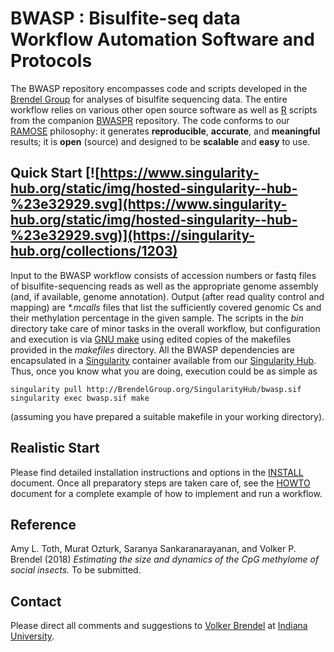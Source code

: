 # BWASP : Bisulfite-seq data Workflow Automation Software and Protocols

The BWASP repository encompasses code and scripts developed in the
[Brendel Group](http://brendelgroup.org/) for analyses of bisulfite sequencing
data.
The entire workflow relies on various other open source software as well as
[R](https://www.r-project.org/) scripts from the companion
[BWASPR](https://github.com/BrendelGroup/BWASPR) repository.
The code conforms to our [RAMOSE](https://brendelgroup.github.io/)
philosophy: it generates __reproducible__, __accurate__, and __meaningful__
results; it is __open__ (source) and designed to be __scalable__ and
__easy__ to use.


## Quick Start [![https://www.singularity-hub.org/static/img/hosted-singularity--hub-%23e32929.svg](https://www.singularity-hub.org/static/img/hosted-singularity--hub-%23e32929.svg)](https://singularity-hub.org/collections/1203)

Input to the BWASP workflow consists of accession numbers or fastq files of
bisulfite-sequencing reads as well as the appropriate genome assembly (and, if
available, genome annotation).
Output (after read quality control and mapping) are _*.mcalls_ files that list
the sufficiently covered genomic Cs and their methylation percentage in the
given sample.
The scripts in the _bin_ directory take care of minor tasks in the overall
workflow, but configuration and execution is via
[GNU make](https://www.gnu.org/software/make/) using edited copies of the
makefiles provided in the _makefiles_ directory.
All the BWASP dependencies are encapsulated in a
[Singularity](https://www.sylabs.io/docs/) container available from our
[Singularity Hub](http://BrendelGroup.org/SingularityHub/).
Thus, once you know what you are doing, execution could be as simple as

```
singularity pull http://BrendelGroup.org/SingularityHub/bwasp.sif
singularity exec bwasp.sif make
```

(assuming you have prepared a suitable makefile in your working directory).


## Realistic Start

Please find detailed installation instructions and options in the
[INSTALL](./INSTALL.md) document.
Once all preparatory steps are taken care of, see the [HOWTO](./HOWTO.md)
document for a complete example of how to implement and run a workflow.


## Reference

Amy L. Toth, Murat Ozturk, Saranya Sankaranarayanan, and Volker P. Brendel
(2018) _Estimating the size and dynamics of the CpG methylome of social
insects._ To be submitted.


## Contact

Please direct all comments and suggestions to
[Volker Brendel](<mailto:vbrendel@indiana.edu>)
at [Indiana University](http://brendelgroup.org/).

